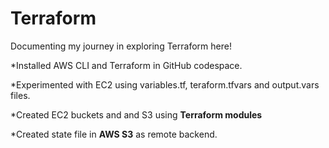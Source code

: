 # Terraform
Documenting my journey in exploring Terraform here!

*Installed AWS CLI and Terraform in GitHub codespace.

*Experimented with EC2 using variables.tf, teraform.tfvars and output.vars files.

*Created EC2 buckets and and S3 using **Terraform modules** 

*Created state file in **AWS S3** as remote backend. 

